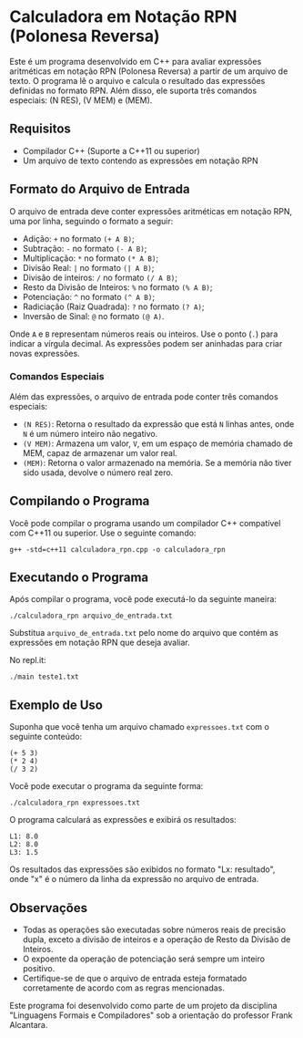# Calculadora em Notação RPN (Polonesa Reversa)

Este é um programa desenvolvido em C++ para avaliar expressões aritméticas em notação RPN (Polonesa Reversa) a partir de um arquivo de texto. O programa lê o arquivo e calcula o resultado das expressões definidas no formato RPN. Além disso, ele suporta três comandos especiais: (N RES), (V MEM) e (MEM).

## Requisitos

- Compilador C++ (Suporte a C++11 ou superior)
- Um arquivo de texto contendo as expressões em notação RPN

## Formato do Arquivo de Entrada

O arquivo de entrada deve conter expressões aritméticas em notação RPN, uma por linha, seguindo o formato a seguir:

- Adição: `+` no formato `(+ A B)`;
- Subtração: `-` no formato `(- A B)`;
- Multiplicação: `*` no formato `(* A B)`;
- Divisão Real: `|` no formato `(| A B)`;
- Divisão de inteiros: `/` no formato `(/ A B)`;
- Resto da Divisão de Inteiros: `%` no formato `(% A B)`;
- Potenciação: `^` no formato `(^ A B)`;
- Radiciação (Raiz Quadrada): `?` no formato `(? A)`;
- Inversão de Sinal: `@` no formato `(@ A)`.

Onde `A` e `B` representam números reais ou inteiros. Use o ponto (`.`) para indicar a vírgula decimal. As expressões podem ser aninhadas para criar novas expressões.

### Comandos Especiais

Além das expressões, o arquivo de entrada pode conter três comandos especiais:

- `(N RES)`: Retorna o resultado da expressão que está `N` linhas antes, onde `N` é um número inteiro não negativo.
- `(V MEM)`: Armazena um valor, `V`, em um espaço de memória chamado de MEM, capaz de armazenar um valor real.
- `(MEM)`: Retorna o valor armazenado na memória. Se a memória não tiver sido usada, devolve o número real zero.

## Compilando o Programa

Você pode compilar o programa usando um compilador C++ compatível com C++11 ou superior. Use o seguinte comando:

```shell
g++ -std=c++11 calculadora_rpn.cpp -o calculadora_rpn
```

## Executando o Programa

Após compilar o programa, você pode executá-lo da seguinte maneira:

```shell
./calculadora_rpn arquivo_de_entrada.txt
```

Substitua `arquivo_de_entrada.txt` pelo nome do arquivo que contém as expressões em notação RPN que deseja avaliar.

No repl.it:
```repl
./main teste1.txt
```
## Exemplo de Uso

Suponha que você tenha um arquivo chamado `expressoes.txt` com o seguinte conteúdo:

```
(+ 5 3)
(* 2 4) 
(/ 3 2)
```

Você pode executar o programa da seguinte forma:

```shell
./calculadora_rpn expressoes.txt
```

O programa calculará as expressões e exibirá os resultados:

```
L1: 8.0
L2: 8.0
L3: 1.5
```

Os resultados das expressões são exibidos no formato "Lx: resultado", onde "x" é o número da linha da expressão no arquivo de entrada.

## Observações

- Todas as operações são executadas sobre números reais de precisão dupla, exceto a divisão de inteiros e a operação de Resto da Divisão de Inteiros.
- O expoente da operação de potenciação será sempre um inteiro positivo.
- Certifique-se de que o arquivo de entrada esteja formatado corretamente de acordo com as regras mencionadas.

Este programa foi desenvolvido como parte de um projeto da disciplina "Linguagens Formais e Compiladores" sob a orientação do professor Frank Alcantara.
